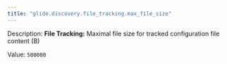 ```yaml
---
title: "glide.discovery.file_tracking.max_file_size"
---
```


Description: <b>File Tracking:</b> Maximal file size for tracked configuration file content (B)

Value: `500000`